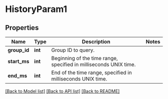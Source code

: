 # HistoryParam1

## Properties
Name | Type | Description | Notes
------------ | ------------- | ------------- | -------------
**group_id** | **int** | Group ID to query. | 
**start_ms** | **int** | Beginning of the time range, specified in milliseconds UNIX time. | 
**end_ms** | **int** | End of the time range, specified in milliseconds UNIX time. | 

[[Back to Model list]](../README.md#documentation-for-models) [[Back to API list]](../README.md#documentation-for-api-endpoints) [[Back to README]](../README.md)


